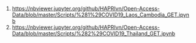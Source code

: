 1. https://nbviewer.jupyter.org/github/HAPRIvn/Open-Access-Data/blob/master/Scripts/%281%29COVID19_Laos_Cambodia_GET.ipynb
2. https://nbviewer.jupyter.org/github/HAPRIvn/Open-Access-Data/blob/master/Scripts/%282%29COVID19_Thailand_GET.ipynb

